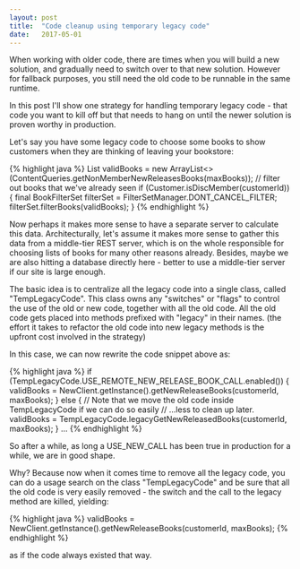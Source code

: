 ```yaml
---
layout: post
title:  "Code cleanup using temporary legacy code"
date:   2017-05-01 
---
```


When working with older code, there are times when you will build a new solution, and gradually need to switch over 
to that new solution.  However for fallback purposes, you still need the old code to be runnable in the same runtime.

In this post I'll show one strategy for handling temporary legacy code - that code you want to kill off but that needs to 
hang on until the newer solution is proven worthy in production.

Let's say you have some legacy code to choose some books to show customers when they are thinking of leaving your bookstore:

{% highlight java %}
        List<Integer> validBooks = new ArrayList<>(ContentQueries.getNonMemberNewReleasesBooks(maxBooks));
        // filter out books that we've already seen
        if (Customer.isDiscMember(customerId)) {
            final BookFilterSet filterSet = FilterSetManager.DONT_CANCEL_FILTER;
            filterSet.filterBooks(validBooks);
        }
{% endhighlight %}

Now perhaps it makes more sense to have a separate server to calculate this data.
Architecturally, let's assume it makes more sense to gather this data from a middle-tier REST server,
which is on the whole responsible for choosing lists of books for many other reasons already.
Besides, maybe we are also hitting a database directly here - better to use a middle-tier server if our site 
is large enough.

The basic idea is to centralize all the legacy code into a single class, called "TempLegacyCode".
This class owns any "switches" or "flags" to control the use of the old or new code, together with all the old code.
All the old code gets placed into  methods prefixed with "legacy" in their names.
(the effort it takes to refactor the old code into new legacy methods is the upfront cost involved in the strategy)

In this case, we can now rewrite the code snippet above as:

{% highlight java %}
        if (TempLegacyCode.USE_REMOTE_NEW_RELEASE_BOOK_CALL.enabled()) {
            validBooks = NewClient.getInstance().getNewReleaseBooks(customerId, maxBooks);
        } else {
            // Note that we move the old code inside TempLegacyCode if we can do so easily
            // ...less to clean up later.
            validBooks = TempLegacyCode.legacyGetNewReleasedBooks(customerId, maxBooks);
        }
        ...
{% endhighlight %}


So after a while, as long a USE_NEW_CALL has been true in production for a while, we are in good shape.

Why?  Because now when it comes time to remove all the legacy code, 
you can do a usage search on the class "TempLegacyCode" and be sure that 
all the old code is very easily removed - the switch and the call to the legacy method are killed, yielding:

{% highlight java %}
            validBooks = NewClient.getInstance().getNewReleaseBooks(customerId, maxBooks);
{% endhighlight %}

as if the code always existed that way.

